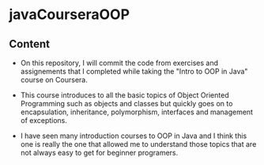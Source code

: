 # javaCourseraOOP

## Content

- On this repository, I will commit the code from exercises and assignements that I completed while taking the "Intro to OOP in Java" course on Coursera.

- This course introduces to all the basic topics of Object Oriented Programming such as objects and classes but quickly goes on to encapsulation, inheritance, polymorphism, interfaces and management of exceptions.

- I have seen many introduction courses to OOP in Java and I think this one is really the one that allowed me to understand those topics that are not always easy to get for beginner programers.